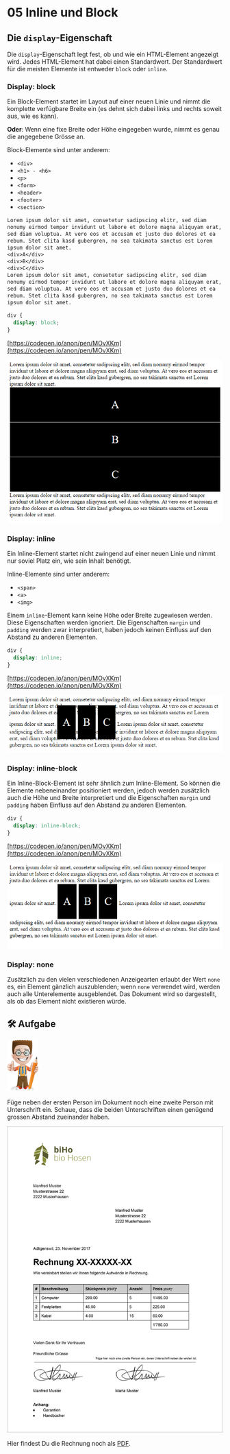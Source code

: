 # 05 Inline und Block

## Die `display`-Eigenschaft

Die `display`-Eigenschaft legt fest, ob und wie ein HTML-Element angezeigt wird. Jedes HTML-Element hat dabei einen Standardwert. Der Standardwert für die meisten Elemente ist entweder `block` oder `inline`.

### Display: block

Ein Block-Element startet im Layout auf einer neuen Linie und nimmt die komplette verfügbare Breite ein (es dehnt sich dabei links und rechts soweit aus, wie es kann).

**Oder**: Wenn eine fixe Breite oder Höhe eingegeben wurde, nimmt es genau die angegebene Grösse an.

Block-Elemente sind unter anderem:

* `<div>`
* `<h1> - <h6>`
* `<p>`
* `<form>`
* `<header>`
* `<footer>`
* `<section>`

```markup
Lorem ipsum dolor sit amet, consetetur sadipscing elitr, sed diam nonumy eirmod tempor invidunt ut labore et dolore magna aliquyam erat, sed diam voluptua. At vero eos et accusam et justo duo dolores et ea rebum. Stet clita kasd gubergren, no sea takimata sanctus est Lorem ipsum dolor sit amet.
<div>A</div>
<div>B</div>
<div>C</div>
Lorem ipsum dolor sit amet, consetetur sadipscing elitr, sed diam nonumy eirmod tempor invidunt ut labore et dolore magna aliquyam erat, sed diam voluptua. At vero eos et accusam et justo duo dolores et ea rebum. Stet clita kasd gubergren, no sea takimata sanctus est Lorem ipsum dolor sit amet.
```

```css
div {
  display: block;
}
```

[https://codepen.io/anon/pen/MOvXKm](https://codepen.io/anon/pen/MOvXKm)

![Block](../.gitbook/assets/block.png)

### Display: inline

Ein Inline-Element startet nicht zwingend auf einer neuen Linie und nimmt nur soviel Platz ein, wie sein Inhalt benötigt.

Inline-Elemente sind unter anderem:

* `<span>`
* `<a>`
* `<img>`

Einem `inline`-Element kann keine Höhe oder Breite zugewiesen werden. Diese Eigenschaften werden ignoriert. Die Eigenschaften `margin` und `padding` werden zwar interpretiert, haben jedoch keinen Einfluss auf den Abstand zu anderen Elementen.

```css
div {
  display: inline;
}
```

[https://codepen.io/anon/pen/MOvXKm](https://codepen.io/anon/pen/MOvXKm)

![Block](../.gitbook/assets/inline.png)

### Display: inline-block

Ein Inline-Block-Element ist sehr ähnlich zum Inline-Element. So können die Elemente nebeneinander positioniert werden, jedoch werden zusätzlich auch die Höhe und Breite interpretiert und die Eigenschaften `margin` und `padding` haben Einfluss auf den Abstand zu anderen Elementen.

```css
div {
  display: inline-block;
}
```

[https://codepen.io/anon/pen/MOvXKm](https://codepen.io/anon/pen/MOvXKm)

![Block](../.gitbook/assets/inline-block.png)

### Display: none

Zusätzlich zu den vielen verschiedenen Anzeigearten erlaubt der Wert `none` es, ein Element gänzlich auszublenden; wenn `none` verwendet wird, werden auch alle Unterelemente ausgeblendet. Das Dokument wird so dargestellt, als ob das Element nicht existieren würde.

## 🛠️ Aufgabe

![](../.gitbook/assets/ralph.png)

Füge neben der ersten Person im Dokument noch eine zweite Person mit Unterschrift ein. Schaue, dass die beiden Unterschriften einen genügend grossen Abstand zueinander haben.

![Rechnungsvorlage](<../.gitbook/assets/rechnungsvorlage (3).jpg>)

Hier findest Du die Rechnung noch als [PDF](https://github.com/johannesE/modul-101/tree/7ef76a9c9f706911092af198dd248f9a2832f329/Tag%202/05%20Inline%20und%20Block/src/Rechnungsvorlage.pdf).
